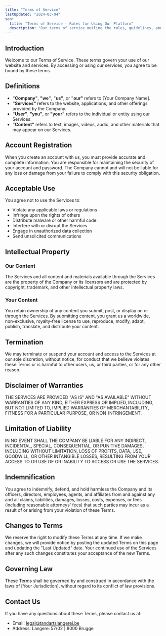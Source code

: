 ```yaml
---
title: "Terms of Service"
lastUpdated: "2024-03-04"
seo:
  title: "Terms of Service - Rules for Using Our Platform"
  description: "Our terms of service outline the rules, guidelines, and legal agreements between you and our company."
---
```


## Introduction

Welcome to our Terms of Service. These terms govern your use of our website and services. By accessing or using our services, you agree to be bound by these terms.

## Definitions

- **"Company"**, **"we"**, **"us"**, or **"our"** refers to [Your Company Name].
- **"Services"** refers to the website, applications, and other offerings provided by the Company.
- **"User"**, **"you"**, or **"your"** refers to the individual or entity using our Services.
- **"Content"** refers to text, images, videos, audio, and other materials that may appear on our Services.

## Account Registration

When you create an account with us, you must provide accurate and complete information. You are responsible for maintaining the security of your account and password. The Company cannot and will not be liable for any loss or damage from your failure to comply with this security obligation.

## Acceptable Use

You agree not to use the Services to:

- Violate any applicable laws or regulations
- Infringe upon the rights of others
- Distribute malware or other harmful code
- Interfere with or disrupt the Services
- Engage in unauthorized data collection
- Send unsolicited communications

## Intellectual Property

### Our Content

The Services and all content and materials available through the Services are the property of the Company or its licensors and are protected by copyright, trademark, and other intellectual property laws.

### Your Content

You retain ownership of any content you submit, post, or display on or through the Services. By submitting content, you grant us a worldwide, non-exclusive, royalty-free license to use, reproduce, modify, adapt, publish, translate, and distribute your content.

## Termination

We may terminate or suspend your account and access to the Services at our sole discretion, without notice, for conduct that we believe violates these Terms or is harmful to other users, us, or third parties, or for any other reason.

## Disclaimer of Warranties

THE SERVICES ARE PROVIDED "AS IS" AND "AS AVAILABLE" WITHOUT WARRANTIES OF ANY KIND, EITHER EXPRESS OR IMPLIED, INCLUDING, BUT NOT LIMITED TO, IMPLIED WARRANTIES OF MERCHANTABILITY, FITNESS FOR A PARTICULAR PURPOSE, OR NON-INFRINGEMENT.

## Limitation of Liability

IN NO EVENT SHALL THE COMPANY BE LIABLE FOR ANY INDIRECT, INCIDENTAL, SPECIAL, CONSEQUENTIAL, OR PUNITIVE DAMAGES, INCLUDING WITHOUT LIMITATION, LOSS OF PROFITS, DATA, USE, GOODWILL, OR OTHER INTANGIBLE LOSSES, RESULTING FROM YOUR ACCESS TO OR USE OF OR INABILITY TO ACCESS OR USE THE SERVICES.

## Indemnification

You agree to indemnify, defend, and hold harmless the Company and its officers, directors, employees, agents, and affiliates from and against any and all claims, liabilities, damages, losses, costs, expenses, or fees (including reasonable attorneys' fees) that such parties may incur as a result of or arising from your violation of these Terms.

## Changes to Terms

We reserve the right to modify these Terms at any time. If we make changes, we will provide notice by posting the updated Terms on this page and updating the "Last Updated" date. Your continued use of the Services after any such changes constitutes your acceptance of the new Terms.

## Governing Law

These Terms shall be governed by and construed in accordance with the laws of [Your Jurisdiction], without regard to its conflict of law provisions.

## Contact Us

If you have any questions about these Terms, please contact us at:

- Email: legal@tandartslangerei.be
- Address: Langerei 57/02 | 8000 Brugge 